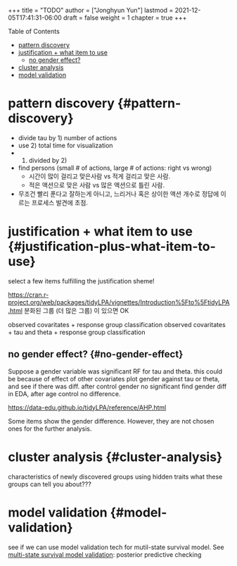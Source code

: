 +++
title = "TODO"
author = ["Jonghyun Yun"]
lastmod = 2021-12-05T17:41:31-06:00
draft = false
weight = 1
chapter = true
+++

<div class="ox-hugo-toc toc">
<div></div>

<div class="heading">Table of Contents</div>

- [pattern discovery](#pattern-discovery)
- [justification + what item to use](#justification-plus-what-item-to-use)
    - [no gender effect?](#no-gender-effect)
- [cluster analysis](#cluster-analysis)
- [model validation](#model-validation)

</div>
<!--endtoc-->


# pattern discovery {#pattern-discovery}

-   divide tau by 1) number of actions
-   use 2) total time for visualization
-   1) divided by 2)
-   find persons (small # of actions, large # of actions: right vs wrong)
    -   시간이 많이 걸리고 맞은사람 vs 적게 걸리고 맞은 사람.
    -   적은 액션으로 맞은 사람 vs 많은 액션으로 틀린 사람.
-   무조건 빨리 푼다고 잘하는게 아니고, 느리거나 혹은 상이한 액션 개수로 정답에 이르는 프로세스 발견에 초점.


# justification + what item to use {#justification-plus-what-item-to-use}

select a few items fulfilling the justification sheme!

<https://cran.r-project.org/web/packages/tidyLPA/vignettes/Introduction%5Fto%5FtidyLPA.html>
분화된 그룹 (더 많은 그룹) 이 있으면 OK

observed covaritates + response group classification
observed covaritates + tau and theta + response group classification


## no gender effect? {#no-gender-effect}

Suppose a gender variable was significant RF for tau and theta.
this could be because of effect of other covariates
plot gender against tau or theta, and see if there was diff.
after control gender no significant
find gender diff in EDA, after age control no difference.

<https://data-edu.github.io/tidyLPA/reference/AHP.html>

Some items show the gender difference. However, they are not chosen ones for the further analysis.


# cluster analysis {#cluster-analysis}

characteristics of newly discovered groups using hidden traits
what these groups can tell you about???


# model validation {#model-validation}

see if we can use model validation tech for mutil-state survival model.
See [multi-state survival model validation](posts/.org): posterior predictive checking
